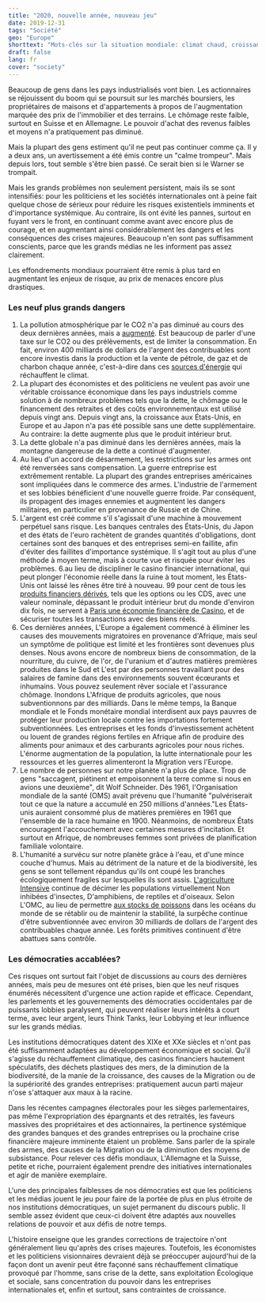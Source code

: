 ```yaml
---
title: "2020, nouvelle année, nouveau jeu"
date: 2019-12-31
tags: "Société"
geo: "Europe"
shorttext: "Mots-clés sur la situation mondiale: climat chaud, croissance sans tête et politique monétaire, manie des armes, Migration, croissance démographique."
draft: false
lang: fr
cover: "society"
---
```


Beaucoup de gens dans les pays industrialisés vont bien. Les actionnaires se réjouissent du boom qui se poursuit sur les marchés boursiers, les propriétaires de maisons et d'appartements à propos de l'augmentation marquée des prix de l'immobilier et des terrains. Le chômage reste faible, surtout en Suisse et en Allemagne. Le pouvoir d'achat des revenus faibles et moyens n'a pratiquement pas diminué.

Mais la plupart des gens estiment qu'il ne peut pas continuer comme ça. Il y a deux ans, un avertissement a été émis contre un "calme trompeur". Mais depuis lors, tout semble s'être bien passé. Ce serait bien si le Warner se trompait.

Mais les grands problèmes non seulement persistent, mais ils se sont intensifiés: pour les politiciens et les sociétés internationales ont à peine fait quelque chose de sérieux pour réduire les risques existentiels imminents et d'importance systémique. Au contraire, ils ont évité les pannes, surtout en fuyant vers le front, en continuant comme avant avec encore plus de courage, et en augmentant ainsi considérablement les dangers et les conséquences des crises majeures. Beaucoup n'en sont pas suffisamment conscients, parce que les grands médias ne les informent pas assez clairement.

Les effondrements mondiaux pourraient être remis à plus tard en augmentant les enjeux de risque, au prix de menaces encore plus drastiques.

### Les neuf plus grands dangers

  1. La pollution atmosphérique par le CO2 n'a pas diminué au cours des deux dernières années, mais a [augmenté](https://www.iea.org/reports/world-energy-outlook-2019 "World Energy Outlook 2019"). Est beaucoup de parler d'une taxe sur le CO2 ou des prélèvements, est de limiter la consommation. En fait, environ 400 milliards de dollars de l'argent des contribuables sont encore investis dans la production et la vente de pétrole, de gaz et de charbon chaque année, c'est-à-dire dans ces [sources d'énergie](https://www.iisd.org/search/?qu=subsidies+fossil+fuels "Search IISD") qui réchauffent le climat.
  2. La plupart des économistes et des politiciens ne veulent pas avoir une véritable croissance économique dans les pays industriels comme solution à de nombreux problèmes tels que la dette, le chômage ou le financement des retraites et des coûts environnementaux est utilisé depuis vingt ans. Depuis vingt ans, la croissance aux États-Unis, en Europe et au Japon n'a pas été possible sans une dette supplémentaire. Au contraire: la dette augmente plus que le produit intérieur brut.
  3. La dette globale n'a pas diminué dans les dernières années, mais la montagne dangereuse de la dette a continué d'augmenter.
  4. Au lieu d'un accord de désarmement, les restrictions sur les armes ont été renversées sans compensation. La guerre entreprise est extrêmement rentable. La plupart des grandes entreprises américaines sont impliquées dans le commerce des armes. L'industrie de l'armement et ses lobbies bénéficient d'une nouvelle guerre froide. Par conséquent, ils propagent des images ennemies et augmentent les dangers militaires, en particulier en provenance de Russie et de Chine.
  5. L'argent est créé comme s'il s'agissait d'une machine à mouvement perpétuel sans risque. Les banques centrales des États-Unis, du Japon et des états de l'euro rachètent de grandes quantités d'obligations, dont certaines sont des banques et des entreprises semi-en faillite, afin d'éviter des faillites d'importance systémique. Il s'agit tout au plus d'une méthode à moyen terme, mais à courte vue et risquée pour éviter les problèmes.
  6.au lieu de discipliner le casino financier international, qui peut plonger l'économie réelle dans la ruine à tout moment, les États-Unis ont laissé les rênes être tiré à nouveau. 99 pour cent de tous les [produits financiers dérivés](https://deutsch.rt.com/wirtschaft/55713-marc-chesney-finanzprofessor-universitaet-zuerich-globale-finanzpolitik-gefaehrdet-demokratie/ "Marc Chesney, Finanzprofessor der Universität Zürich: 'Globale Finanzpolitik gefährdet Demokratie'"), tels que les options ou les CDS, avec une valeur nominale, dépassant le produit intérieur brut du monde d'environ dix fois, ne servent à [Paris une économie financière de Casino](https://www.investopedia.com/articles/trading/11/automated-trading-systems.asp "Automated Trading Systems: The Pros and Cons"), et de sécuriser toutes les transactions avec des biens réels.
  7. Ces dernières années, L'Europe a également commencé à éliminer les causes des mouvements migratoires en provenance d'Afrique, mais seul un symptôme de politique est limité et les frontières sont devenues plus denses. Nous avons encore de nombreux biens de consommation, de la nourriture, du cuivre, de l'or, de l'uranium et d'autres matières premières produites dans le Sud et L'est par des personnes travaillant pour des salaires de famine dans des environnements souvent écœurants et inhumains. Vous pouvez seulement rêver sociale et l'assurance chômage. Inondons L'Afrique de produits agricoles, que nous subventionnons par des milliards. Dans le même temps, la Banque mondiale et le Fonds monétaire mondial interdisent aux pays pauvres de protéger leur production locale contre les importations fortement subventionnées. Les entreprises et les fonds d'investissement achètent ou louent de grandes régions fertiles en Afrique afin de produire des aliments pour animaux et des carburants agricoles pour nous riches. L'énorme augmentation de la population, la lutte internationale pour les ressources et les guerres alimenteront la Migration vers l'Europe.
  8. Le nombre de personnes sur notre planète n'a plus de place. Trop de gens "saccagent, piétinent et empoisonnent la terre comme si nous en avions une deuxième", dit Wolf Schneider. Dès 1961, l'Organisation mondiale de la santé (OMS) avait prévenu que l'humanité "pulvériserait tout ce que la nature a accumulé en 250 millions d'années."Les États-unis auraient consommé plus de matières premières en 1961 que l'ensemble de la race humaine en 1900. Néanmoins, de nombreux États encouragent l'accouchement avec certaines mesures d'incitation. Et surtout en Afrique, de nombreuses femmes sont privées de planification familiale volontaire.
  9. L'humanité a survécu sur notre planète grâce à l'eau, et d'une mince couche d'humus. Mais au détriment de la nature et de la biodiversité, les gens se sont tellement répandus qu'ils ont coupé les branches écologiquement fragiles sur lesquelles ils sont assis. [L'agriculture Intensive](https://www.birdlife.org/europe-and-central-asia/open-letter-reform-cap "Open letter to MEPs | Reform the CAP: harmful agriculture is destroying nature") continue de décimer les populations virtuellement Non inhibées d'insectes, D'amphibiens, de reptiles et d'oiseaux. Selon L'OMC, au lieu de permettre [aux stocks de poissons](https://www.tagesanzeiger.ch/wirtschaft/standard/WTO-soll-die-subventionierte-Pluenderung-der-Meere-stoppen/story/22600974 "WTO soll die subventionierte Plünderung der Meere stoppen") dans les océans du monde de se rétablir ou de maintenir la stabilité, la surpêche continue d'être subventionnée avec environ 30 milliards de dollars de l'argent des contribuables chaque année. Les forêts primitives continuent d'être abattues sans contrôle.

### Les démocraties accablées?

Ces risques ont surtout fait l'objet de discussions au cours des dernières années, mais peu de mesures ont été prises, bien que les neuf risques énumérés nécessitent d'urgence une action rapide et efficace. Cependant, les parlements et les gouvernements des démocraties occidentales par de puissants lobbies paralysent, qui peuvent réaliser leurs intérêts à court terme, avec leur argent, leurs Think Tanks, leur Lobbying et leur influence sur les grands médias.

Les institutions démocratiques datent des XIXe et XXe siècles et n'ont pas été suffisamment adaptées au développement économique et social. Qu'il s'agisse du réchauffement climatique, des casinos financiers hautement spéculatifs, des déchets plastiques des mers, de la diminution de la biodiversité, de la manie de la croissance, des causes de la Migration ou de la supériorité des grandes entreprises: pratiquement aucun parti majeur n'ose s'attaquer aux maux à la racine.

Dans les récentes campagnes électorales pour les sièges parlementaires, pas même l'expropriation des épargnants et des retraités, les faveurs massives des propriétaires et des actionnaires, la pertinence systémique des grandes banques et des grandes entreprises ou la prochaine crise financière majeure imminente étaient un problème. Sans parler de la spirale des armes, des causes de la Migration ou de la diminution des moyens de subsistance. Pour relever ces défis mondiaux, L'Allemagne et la Suisse, petite et riche, pourraient également prendre des initiatives internationales et agir de manière exemplaire.

L'une des principales faiblesses de nos démocraties est que les politiciens et les médias jouent le jeu pour faire de la portée de plus en plus étroite de nos institutions démocratiques, un sujet permanent du discours public. Il semble assez évident que ceux-ci doivent être adaptés aux nouvelles relations de pouvoir et aux défis de notre temps.

L'histoire enseigne que les grandes corrections de trajectoire n'ont généralement lieu qu'après des crises majeures. Toutefois, les économistes et les politiciens visionnaires devraient déjà se préoccuper aujourd'hui de la façon dont un avenir peut être façonné sans réchauffement climatique provoqué par l'homme, sans crise de la dette, sans exploitation Écologique et sociale, sans concentration du pouvoir dans les entreprises internationales et, enfin et surtout, sans contraintes de croissance.
